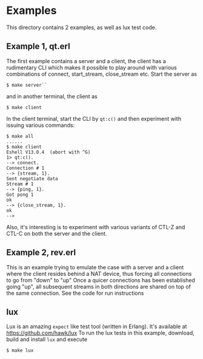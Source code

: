 # Examples

This directory contains 2 examples, as well as lux test code.

## Example 1, qt.erl

The first example contains a server and a client, the client has a rudimentary
CLI which makes it possible to play around with various combinations of
connect, start_stream, close_stream etc.
Start the server as

```
$ make server``
```

and in another terminal, the client as
```
$ make client
```

In the client terminal, start the CLI by `qt:c()` and then experiment
with issuing various commands:


```
$ make all
......
$ make client
Eshell V13.0.4  (abort with ^G)
1> qt:c().
--> connect.
Connection # 1
--> {stream, 1}.
Sent negotiate data
Stream # 1
--> {ping, 1}.
Got pong 1
ok
--> {close_stream, 1}.
ok
-->

```

Also, it's interesting is to experiment with various variants of CTL-Z and
CTL-C on both the server and the client.


## Example 2, rev.erl

This is an example trying to emulate the case with a server and a client where
the client resides behind a NAT device, thus forcing all connections to go from
"down" to "up"
Once a quicer connections has been established going "up", all subsequent
streams in both directions are shared on top of the same connection.
See the code for run instructions


## lux

Lux is an amazing `expect` like test tool (written in Erlang). It's available at
https://github.com/hawk/lux
To run the lux tests in this example, download, build and install `lux` and
execute

```
$ make lux
```

